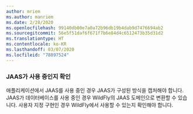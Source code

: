 ```yaml
---
author: mriem
ms.author: manriem
ms.date: 2/28/2020
ms.openlocfilehash: 99140db00e7a0a72b96db19b4dab9d7476694ab2
ms.sourcegitcommit: 56e5f51daf6f671f7b6e84d4c6512473b35d31d2
ms.translationtype: HT
ms.contentlocale: ko-KR
ms.lasthandoff: 03/07/2020
ms.locfileid: "78897524"
---
```

### <a name="determine-whether-jaas-is-in-use"></a>JAAS가 사용 중인지 확인

애플리케이션에서 JAAS를 사용 중인 경우 JAAS가 구성된 방식을 캡처해야 합니다. JAAS가 데이터베이스를 사용 중인 경우 WildFly의 JAAS 도메인으로 변환할 수 있습니다. 사용자 지정 구현인 경우 WildFly에서 사용할 수 있는지 확인해야 합니다.
